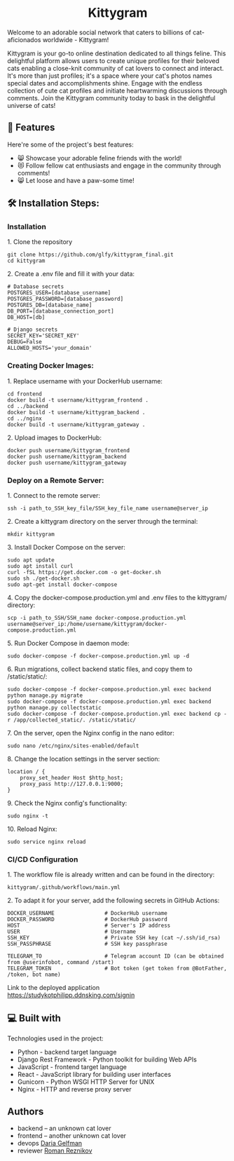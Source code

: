 <h1 align="center" id="title">Kittygram</h1>

<p id="description">Welcome to an adorable social network that caters to billions of cat-aficionados worldwide - Kittygram! 


Kittygram is your go-to online destination dedicated to all things feline. This delightful platform allows users to create unique profiles for their beloved cats enabling a close-knit community of cat lovers to connect and interact. It's more than just profiles; it's a space where your cat's photos names special dates and accomplishments shine. Engage with the endless collection of cute cat profiles and initiate heartwarming discussions through comments. Join the Kittygram community today to bask in the delightful universe of cats!</p>

  
<h2>🧐 Features</h2>

Here're some of the project's best features:

*   😸 Showcase your adorable feline friends with the world!
*   😻 Follow fellow cat enthusiasts and engage in the community through comments!
*   😸 Let loose and have a paw-some time!

<h2>🛠️ Installation Steps:</h2>

<h3>Installation</h3>

<p>1. Clone the repository</p>

```
git clone https://github.com/glfy/kittygram_final.git
cd kittygram

```

<p>2. Create a .env file and fill it with your data:</p>

```
# Database secrets
POSTGRES_USER=[database_username]
POSTGRES_PASSWORD=[database_password]
POSTGRES_DB=[database_name]
DB_PORT=[database_connection_port]
DB_HOST=[db]

# Django secrets
SECRET_KEY='SECRET_KEY'
DEBUG=False
ALLOWED_HOSTS='your_domain'

```
<h3>Creating Docker Images:</h3>

<p>1. Replace username with your DockerHub username:</p>

```
cd frontend
docker build -t username/kittygram_frontend .
cd ../backend
docker build -t username/kittygram_backend .
cd ../nginx
docker build -t username/kittygram_gateway . 

```

<p>2. Upload images to DockerHub:</p>

```
docker push username/kittygram_frontend
docker push username/kittygram_backend
docker push username/kittygram_gateway
```

<h3>Deploy on a Remote Server:</h3>

<p>1. Connect to the remote server:</p>


```
ssh -i path_to_SSH_key_file/SSH_key_file_name username@server_ip 
```

<p>2. Create a kittygram directory on the server through the terminal:</p>

```
mkdir kittygram
```

<p>3. Install Docker Compose on the server:</p>

```
sudo apt update
sudo apt install curl
curl -fSL https://get.docker.com -o get-docker.sh
sudo sh ./get-docker.sh
sudo apt-get install docker-compose
```

<p>4. Copy the docker-compose.production.yml and .env files to the kittygram/ directory:</p>

```
scp -i path_to_SSH/SSH_name docker-compose.production.yml username@server_ip:/home/username/kittygram/docker-compose.production.yml
```

<p>5. Run Docker Compose in daemon mode:</p>

```
sudo docker-compose -f docker-compose.production.yml up -d
```

<p>6. Run migrations, collect backend static files, and copy them to /static/static/:</p>

```
sudo docker-compose -f docker-compose.production.yml exec backend python manage.py migrate
sudo docker-compose -f docker-compose.production.yml exec backend python manage.py collectstatic
sudo docker-compose -f docker-compose.production.yml exec backend cp -r /app/collected_static/. /static/static/
```

<p>7. On the server, open the Nginx config in the nano editor: </p>

```
sudo nano /etc/nginx/sites-enabled/default
```

<p>8. Change the location settings in the server section:</p>

```
location / {
    proxy_set_header Host $http_host;
    proxy_pass http://127.0.0.1:9000;
}
```

<p>9. Check the Nginx config's functionality:</p>

```
sudo nginx -t
```

<p>10. Reload Nginx:</p>

```
sudo service nginx reload
```
<h3>CI/CD Configuration</h3>

<p>1. The workflow file is already written and can be found in the directory:</p>

```
kittygram/.github/workflows/main.yml
```

<p>2. To adapt it for your server, add the following secrets in GitHub Actions:</p>

```
DOCKER_USERNAME                # DockerHub username
DOCKER_PASSWORD                # DockerHub password
HOST                           # Server's IP address
USER                           # Username
SSH_KEY                        # Private SSH key (cat ~/.ssh/id_rsa)
SSH_PASSPHRASE                 # SSH key passphrase

TELEGRAM_TO                    # Telegram account ID (can be obtained from @userinfobot, command /start)
TELEGRAM_TOKEN                 # Bot token (get token from @BotFather, /token, bot name)
```

Link to the deployed application https://studykotphilipp.ddnsking.com/signin

<h2>💻 Built with</h2>

Technologies used in the project:

*   Python - backend target language
*   Django Rest Framework - Python toolkit for building Web APIs
*   JavaScript - frontend target language
*   React - JavaScript library for building user interfaces
*   Gunicorn - Python WSGI HTTP Server for UNIX
*   Nginx - HTTP and reverse proxy server


## Authors

- backend – an unknown cat lover
- frontend – another unknown cat lover
- devops [Daria Gelfman](https://github.com/glfy)
- reviewer [Roman Reznikov](https://github.com/glfy)